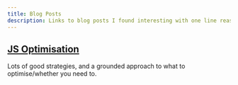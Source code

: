 ```yaml
---
title: Blog Posts
description: Links to blog posts I found interesting with one line reasons
---
```


## [JS Optimisation](https://romgrk.com/posts/optimizing-javascript)

Lots of good strategies, and a grounded approach to what to optimise/whether you need to.
